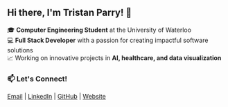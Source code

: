 ## Hi there, I'm Tristan Parry! 👋

🎓 **Computer Engineering Student** at the University of Waterloo  
💻 **Full Stack Developer** with a passion for creating impactful software solutions  
📈 Working on innovative projects in **AI, healthcare, and data visualization**

### 📫 **Let's Connect!**
[Email](mailto:tparry@uwaterloo.ca) | [LinkedIn](https://linkedin.com/in/tristan-parry) | [GitHub](https://github.com/tristanparry) | [Website](https://tristanparry.github.io/)
